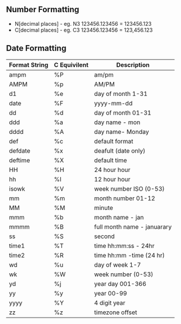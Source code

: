 ## Number Formatting


- N[decimal places] - eg. N3 123456.123456 = 123456.123 
- C[decimal places] - eg. C3 123456.123456 = 123,456.123 

## Date Formatting

|Format String|C Equivilent|Description|
|-------------|------------|-----------|
|ampm|	%P|	am/pm|
AMPM	|%p	|AM/PM
d1	|%e|	day of month 1-31
date|	%F|	yyyy-mm-dd
dd|	%d|	day of month 01-31
ddd|	%a|	day name - mon
dddd|	%A|	day name- Monday
def|	%c|	default format
defdate|	%x|	deafult (date only)
deftime|	%X|	default time
HH|	%H|	24 hour hour
hh|	%I|	12 hour hour
isowk|	%V|	week number ISO (0-53)
mm|	%m|	month number 01-12
MM|	%M|	minute
mmm|	%b|	month name - jan
mmmm|	%B|	full month name - januarary
ss|	%S| 	second
time1|	%T|	time hh:mm:ss - 24hr
time2|	%R|	time hh:mm -time (24 hr)
wd|	%u|	day of week 1-7
wk|	%W|	week number (0-53)
yd|	%j|	year day 001-366
yy|	%y|	year 00-99
yyyy|	%Y|	4 digit year
zz|	%z|	timezone offset


